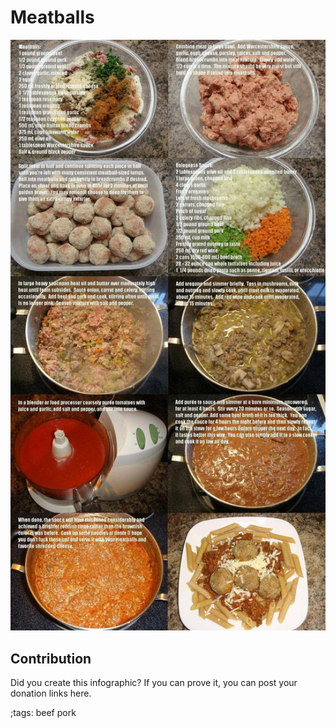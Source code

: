 # Meatballs

![](fitpics/meatballs.webp)

## Contribution

Did you create this infographic? If you can prove it, you can post your donation links here. 

;tags: beef pork

